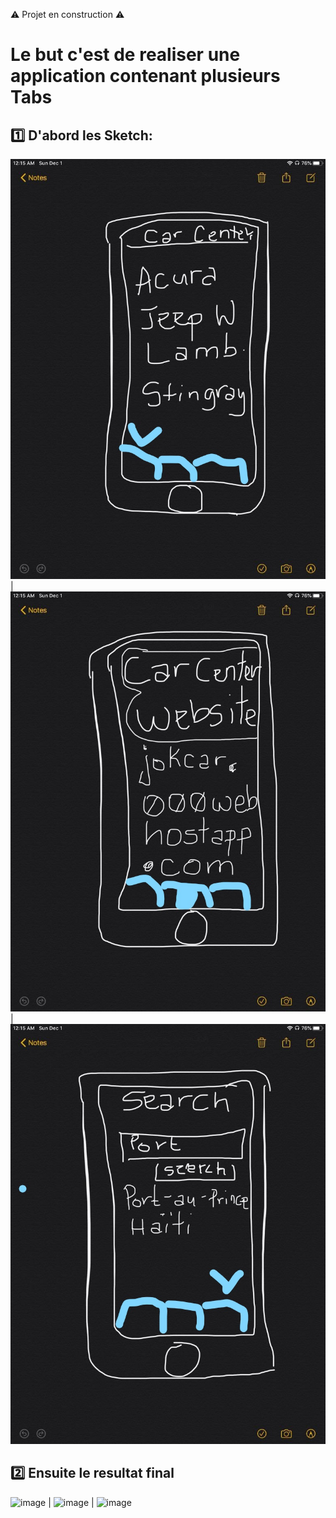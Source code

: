 :warning: Projet en construction :warning: 

# Le but c'est de realiser une application contenant plusieurs **Tabs**  

## :one: D'abord les Sketch:

![image](4.Components/b300107361-tab-ng/src/sketches/home1.png.jpg) | ![image](4.Components/b300107361-tab-ng/src/sketches/browse1.png.jpg) |  ![image](4.Components/b300107361-tab-ng/src/sketches/search1.png.jpg) 

## :two:  Ensuite le resultat final 

![image]() |  ![image]() |  ![image]()

